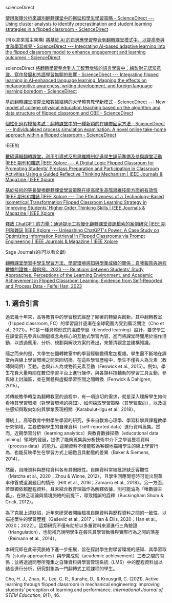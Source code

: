 
scienceDirect

[使用聚類分析來識別翻轉課堂中的拖延和學生學習策略 - ScienceDirect --- Using cluster analysis to identify procrastination and student learning strategies in a flipped classroom - ScienceDirect](https://www.sciencedirect.com/science/article/pii/S1472811724000077)

(可以拿來當主架構)
[將基於 AI 的自適應學習整合到翻轉課堂模式中，以提高參與度和學習成果 - ScienceDirect --- Integrating AI-based adaptive learning into the flipped classroom model to enhance engagement and learning outcomes - ScienceDirect](https://www.sciencedirect.com/science/article/pii/S2666920X25000323)

scienceDirect
[將翻轉學習整合到人工智慧增強的語言學習中：繪製對元認知意識、寫作發展和外語學習無聊的影響 - ScienceDirect --- Integrating flipped learning in AI-enhanced language learning: Mapping the effects on metacognitive awareness, writing development, and foreign language learning boredom - ScienceDirect](https://www.sciencedirect.com/science/article/pii/S2666920X25000864)



[基於翻轉課堂演算法和數據結構的大學體育教學新模式 - ScienceDirect --- New model of college physical education teaching based on the algorithm and data structure of flipped classroom and OBE - ScienceDirect](https://www.sciencedirect.com/science/article/pii/S2405844024073997)

[個性化過程模擬考試：翻轉課堂中的一種新穎的在線帶回家方法 - ScienceDirect --- Individualised process simulation examination: A novel online take-home approach within a flipped classroom - ScienceDirect](https://www.sciencedirect.com/science/article/pii/S1749772825000156)




IEEE的

[數碼邏輯翻轉課堂，利用引導式反思思維機制促進學生課前準備及參與課堂活動 |IEEE 期刊和雜誌 |IEEE Xplore --- A Digital Logic Flipped Classroom for Promoting Students’ Preclass Preparation and Participation in Classroom Activities Using a Guided Reflective Thinking Mechanism | IEEE Journals & Magazine | IEEE Xplore](https://ieeexplore.ieee.org/document/10335661)

[基於技術的等長變換翻轉課堂學習策略在提高學生高階思維技能方面的有效性 |IEEE 期刊和雜誌 |IEEE Xplore --- The Effectiveness of a Technology-Based Isometrical Transformation Flipped Classroom Learning Strategy in Improving Students’ Higher Order Thinking Skills | IEEE Journals & Magazine | IEEE Xplore](https://ieeexplore.ieee.org/document/9992238)

[釋放 ChatGPT 的力量：通過提示工程優化翻轉課堂資訊檢索的案例研究 |IEEE 期刊和雜誌 |IEEE Xplore --- Unleashing ChatGPT's Power: A Case Study on Optimizing Information Retrieval in Flipped Classrooms via Prompt Engineering | IEEE Journals & Magazine | IEEE Xplore](https://ieeexplore.ieee.org/document/10285884)


Sage Journals的(可以看文獻)

[翻轉課堂學習中學生學習方法、學習環境感知與學業成績的關係：自我報告與過程數據的證據 - 韓飛飛，2023 --- Relations between Students’ Study Approaches, Perceptions of the Learning Environment, and Academic Achievement in Flipped Classroom Learning: Evidence from Self-Reported and Process Data - Feifei Han, 2023](https://journals.sagepub.com/doi/full/10.1177/07356331231162823)

## 1. 適合引言

過去幾十年來，高等教育中的學習模式經歷了顯著的轉變與創新。其中翻轉教室（flipped classroom, FC）的學習設計逐漸在全球範圍內受到廣泛關注（Cho et al., 2021）。FC是一種具體形式的混成學習（blended learning）設計，要求學生在課堂前先參與以關鍵概念為核心的互動式學習內容，進而將課堂時間用於協作活動，以透過應用、分析、規劃與解決方案的產出，來釐清觀念並建構知識。


















  

隨之而來的是，大學生在翻轉教室中的學習經驗變得愈加複雜。學生需不斷地在課堂內與線上學習環境之間來回切換。在這些學習歷程中，學生不僅與人為元素（教師與同儕）互動，也與非人為或物質元素互動（Fenwick et al., 2015）。例如，學生花費大量時間在數位學習平台上進行操作，與各類科技輔助的學習工具互動，參與線上討論區，並在實體與虛擬學習空間之間轉換（Fenwick & Dahlgren, 2015）。

  

將傳統教學轉型為翻轉教室的過程中，有一項迫切的需求，就是深入理解學生如何看待其學習環境（對學習環境的感知）、如何採取學習策略（其學習取向），以及這些感知與取向如何與學業表現相關（Karabulut-Ilgu et al., 2018）。

  

傳統上，高等教育中對學生學習的研究，多來自教育心理學、學習科學與課程教學研究領域，主要依賴學生的自陳資料（self-reported data）進行資料蒐集。然而，近期學習分析（learning analytics）與教育數據探勘（educational data mining）領域的發展，提供了能夠蒐集與分析技術中介下之學習歷程資料（process data）的能力。這類資料不僅能較為客觀地描繪學生的線上學習行為，也能反映學生在學習方式上細緻且具動態的差異（Baker & Siemens, 2014）。

  

然而，自陳資料與歷程資料各有其侷限性。自陳資料常被批評缺乏客觀性（Matcha et al., 2020；Zhou & Winne, 2012），且學生回應問卷時可能出現草率作答或遺漏題目的情形（Hitt et al., 2016；Zamarro et al., 2018）。另一方面，若單獨依賴歷程資料，且未結合教育理論作為解釋依據，則可能淪為「唯數據主義」，在缺乏理論與情境脈絡的前提下，導致錯誤的詮釋（Buckingham Shum & Crick, 2012）。

  

為了克服上述缺陷，近年來研究者開始檢視自陳資料與歷程資料之間的一致性，以描述學生的學習歷程（Gašević et al., 2017；Han & Ellis, 2020；Han et al., 2020；2022）。這類研究不僅有助於以多重資料來源進行三角驗證（triangulation），也能補充說明學生在報告其學習動機與實際行為之間的落差（Reimann et al., 2014）。

  

本研究即在此研究脈絡下進一步拓展，旨在探討學生對學習環境的感知、其學習取向（study approaches）與學業成就（academic achievement）三者之間的關係；並將透過問卷所蒐集之自陳資料與學習管理系統（LMS）中的歷程資料加以結合進行分析，研究對象為一門翻轉式工程課程的學生。



Cho, H. J., Zhao, K., Lee, C. R., Runshe, D., & Krousgrill, C. (2021). Active learning through flipped classroom in mechanical engineering: improving students’ perception of learning and performance. _International Journal of STEM Education_, _8_(1), 46.




